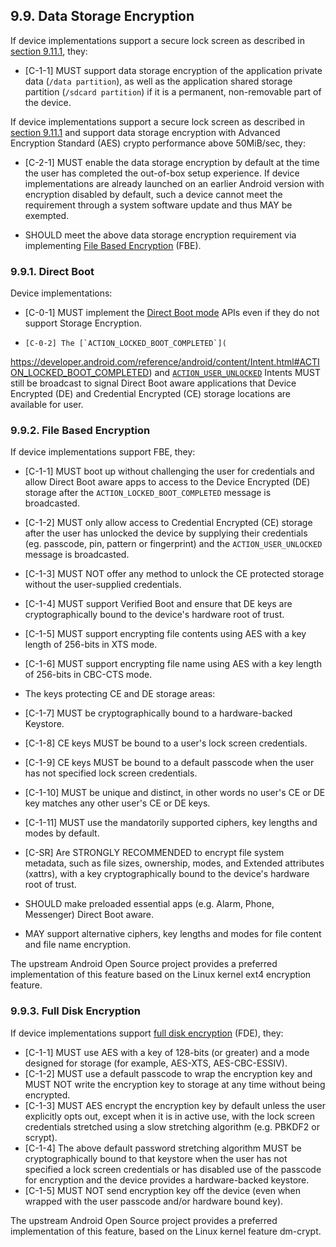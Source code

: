 ## 9.9\. Data Storage Encryption

If device implementations support a secure lock screen as described in
[section 9.11.1](#9_11_1_secure_lock_screen), they:

*   [C-1-1] MUST support data storage encryption of the application private
data (`/data partition`), as well as the application shared storage partition
(`/sdcard partition`) if it is a permanent, non-removable part of the device.

If device implementations support a secure lock screen as described in
[section 9.11.1](#9_11_1_secure_lock_screen) and support data storage
encryption with Advanced Encryption Standard (AES) crypto performance
above 50MiB/sec, they:

*    [C-2-1] MUST enable the data storage encryption by default at the time
the user has completed the out-of-box setup experience. If device
implementations are already launched on an earlier Android version with
encryption disabled by default, such a device cannot meet the requirement
through a system software update and thus MAY be exempted.

*    SHOULD meet the above data storage encryption
requirement via implementing [File Based Encryption](
https://source.android.com/security/encryption/file-based.html) (FBE).

### 9.9.1\. Direct Boot

Device implementations:

*    [C-0-1] MUST implement the [Direct Boot mode](
http://developer.android.com/preview/features/direct-boot.html) APIs even if
they do not support Storage Encryption.

*     [C-0-2] The [`ACTION_LOCKED_BOOT_COMPLETED`](
https://developer.android.com/reference/android/content/Intent.html#ACTION_LOCKED_BOOT_COMPLETED)
and [`ACTION_USER_UNLOCKED`](https://developer.android.com/reference/android/content/Intent.html#ACTION_USER_UNLOCKED)
Intents MUST still be broadcast to signal Direct Boot aware applications that
Device Encrypted (DE) and Credential Encrypted (CE) storage locations are
available for user.

### 9.9.2\. File Based Encryption

If device implementations support FBE, they:

*    [C-1-1] MUST boot up without challenging the user for credentials and
allow Direct Boot aware apps to access to the Device Encrypted (DE) storage
after the `ACTION_LOCKED_BOOT_COMPLETED` message is broadcasted.
*    [C-1-2] MUST only allow access to Credential Encrypted (CE) storage after
the user has unlocked the device by supplying their credentials
(eg. passcode, pin, pattern or fingerprint) and the `ACTION_USER_UNLOCKED`
message is broadcasted.
*    [C-1-3] MUST NOT offer any method to unlock the CE protected storage
without the user-supplied credentials.
*    [C-1-4] MUST support Verified Boot and ensure that DE keys are
cryptographically bound to the device's hardware root of trust.
*    [C-1-5] MUST support encrypting file contents using AES with a key length
of 256-bits in XTS mode.
*    [C-1-6] MUST support encrypting file name using AES with a key length of
256-bits in CBC-CTS mode.

*   The keys protecting CE and DE storage areas:

   *   [C-1-7] MUST be cryptographically bound to a hardware-backed Keystore.
   *   [C-1-8] CE keys MUST be bound to a user's lock screen credentials.
   *   [C-1-9] CE keys MUST be bound to a default passcode when the user has
not specified lock screen credentials.
   *   [C-1-10] MUST be unique and distinct, in other words no user's CE or DE
   key matches any other user's CE or DE keys.

   *    [C-1-11] MUST use the mandatorily supported ciphers, key lengths and
   modes by default.
*    [C-SR] Are STRONGLY RECOMMENDED to encrypt file system metadata, such as
file sizes, ownership, modes, and Extended attributes (xattrs), with a key
cryptographically bound to the device's hardware root of trust.

*    SHOULD make preloaded essential apps (e.g. Alarm, Phone, Messenger)
Direct Boot aware.
*    MAY support alternative ciphers, key lengths and modes for file content
and file name encryption.

The upstream Android Open Source project provides a preferred implementation of
this feature based on the Linux kernel ext4 encryption feature.

### 9.9.3\. Full Disk Encryption

If device implementations support [full disk encryption](
http://source.android.com/devices/tech/security/encryption/index.html)
(FDE), they:

*   [C-1-1] MUST use AES with a key of 128-bits (or greater) and a mode
designed for storage (for example, AES-XTS, AES-CBC-ESSIV).
*   [C-1-2] MUST use a default passcode to wrap the encryption key and
MUST NOT write the encryption key to storage at any time
without being encrypted.
   *   [C-1-3] MUST AES encrypt the encryption key by default unless the user
   explicitly opts out, except when it is in active use, with the lock screen
   credentials stretched using a slow stretching algorithm
   (e.g. PBKDF2 or scrypt).
*   [C-1-4] The above default password stretching algorithm MUST be
cryptographically bound to that keystore when the user has not specified a lock
screen credentials or has disabled use of the passcode for encryption and
the device provides a hardware-backed keystore.
*   [C-1-5] MUST NOT send encryption key off the device
(even when wrapped with the user passcode and/or hardware bound key).

The upstream Android Open Source project provides a preferred implementation
of this feature, based on the Linux kernel feature dm-crypt.

